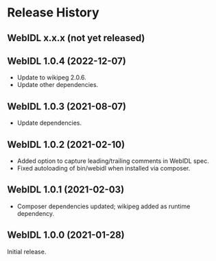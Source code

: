 # Release History

## WebIDL x.x.x (not yet released)

## WebIDL 1.0.4 (2022-12-07)
* Update to wikipeg 2.0.6.
* Update other dependencies.

## WebIDL 1.0.3 (2021-08-07)
* Update dependencies.

## WebIDL 1.0.2 (2021-02-10)
* Added option to capture leading/trailing comments in WebIDL spec.
* Fixed autoloading of bin/webidl when installed via composer.

## WebIDL 1.0.1 (2021-02-03)
* Composer dependencies updated; wikipeg added as runtime dependency.

## WebIDL 1.0.0 (2021-01-28)
Initial release.

